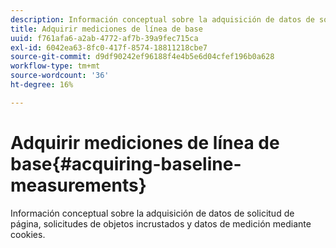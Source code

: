 ```yaml
---
description: Información conceptual sobre la adquisición de datos de solicitud de página, solicitudes de objetos incrustados y datos de medición mediante cookies.
title: Adquirir mediciones de línea de base
uuid: f761afa6-a2ab-4772-af7b-39a9fec715ca
exl-id: 6042ea63-8fc0-417f-8574-18811218cbe7
source-git-commit: d9df90242ef96188f4e4b5e6d04cfef196b0a628
workflow-type: tm+mt
source-wordcount: '36'
ht-degree: 16%

---
```


# Adquirir mediciones de línea de base{#acquiring-baseline-measurements}

Información conceptual sobre la adquisición de datos de solicitud de página, solicitudes de objetos incrustados y datos de medición mediante cookies.
